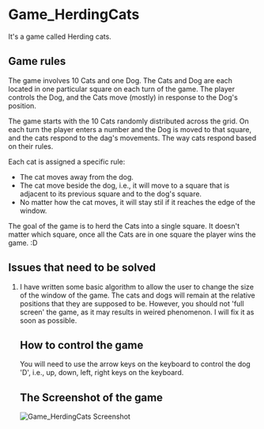 # Game_HerdingCats 

It's a game called Herding cats.

<h2> Game rules </h2>

The game involves 10 Cats and one Dog. The Cats and Dog are each located
in one particular square on each turn of the game. The player controls the Dog,
and the Cats move (mostly) in response to the Dog's position.

The game starts with the 10 Cats randomly distributed across the grid. On
each turn the player enters a number and the Dog is moved to that square, and the 
cats respond to the dag's movements. The way cats respond based on their rules. 

Each cat is assigned a specific rule:
<ul>
  <li>The cat moves away from the dog.</li>
  <li>The cat move beside the dog, i.e., it will move to a square that is adjacent to its previous square and to the dog's square. </li>
  <li>No matter how the cat moves, it will stay stil if it reaches the edge of the window. </li>
</ul>

The goal of the game is to herd the Cats into a single square. It doesn't
matter which square, once all the Cats are in one square the player wins the
game. :D

<h2> Issues that need to be solved </h2>

<ol>
<li>I have written some basic algorithm to allow the user to change the size of the window of the game. The cats and dogs will remain at the relative positions that they are supposed to be. However, you should not 'full screen' the game, as it may results in weired phenomenon. I will fix it as soon as possible. </li>

<h2> How to control the game </h2>

You will need to use the arrow keys on the keyboard to control the dog 'D', i.e., up, down, left, right keys on the keyboard.

<h2> The Screenshot of the game </h2>

![Game_HerdingCats Screenshot](https://user-images.githubusercontent.com/45169791/59108689-70c7f200-8933-11e9-97be-455632e06db9.png)
